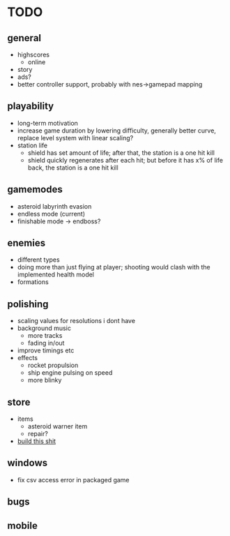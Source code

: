 # TODO
## general
* highscores
    * online
* story
* ads?
* better controller support, probably with nes->gamepad mapping

## playability
* long-term motivation
* increase game duration by lowering difficulty, generally better curve, replace level system with linear scaling?
* station life
    * shield has set amount of life; after that, the station is a one hit kill
    * shield quickly regenerates after each hit; but before it has x% of life back, the station is a one hit kill

## gamemodes
* asteroid labyrinth evasion
* endless mode (current)
* finishable mode -> endboss?

## enemies
* different types
* doing more than just flying at player; shooting would clash with the implemented health model
* formations

## polishing
* scaling values for resolutions i dont have
* background music
    * more tracks
    * fading in/out
* improve timings etc
* effects
    * rocket propulsion
    * ship engine pulsing on speed
    * more blinky

## store
* items
    * asteroid warner item
    * repair?
* [build this shit](https://www.google.de/imgres?imgurl=https%3A%2F%2Fi.stack.imgur.com%2FeUSYe.png&imgrefurl=http%3A%2F%2Fgaming.stackexchange.com%2Fquestions%2F269628%2Fin-sky-force-reloaded-what-are-the-maximum-upgrade-levels-of-your-ship-hardwar&docid=3j_fk_N0L53cRM&tbnid=acTdOXoMZbaqRM%3A&vet=10ahUKEwiouo2R-5LTAhVCWxQKHaKUDm4QMwgbKAEwAQ..i&w=1080&h=1920&bih=1781&biw=1080&q=maximum%20upgrade&ved=0ahUKEwiouo2R-5LTAhVCWxQKHaKUDm4QMwgbKAEwAQ&iact=mrc&uact=8)

## windows
* fix csv access error in packaged game

## bugs

## mobile
